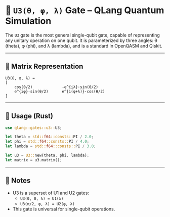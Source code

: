 # 🧠 `U3(θ, φ, λ)` Gate – QLang Quantum Simulation

The `U3` gate is the most general single-qubit gate, capable of representing any unitary operation on one qubit. It is parameterized by three angles: θ (theta), φ (phi), and λ (lambda), and is a standard in OpenQASM and Qiskit.

---

## 📐 Matrix Representation

```
U3(θ, φ, λ) =
[
    cos(θ/2)             -e^{iλ}·sin(θ/2)
    e^{iφ}·sin(θ/2)      e^{i(φ+λ)}·cos(θ/2)
]
```

---

## 🧰 Usage (Rust)

```rust
use qlang::gates::u3::U3;

let theta = std::f64::consts::PI / 2.0;
let phi = std::f64::consts::PI / 4.0;
let lambda = std::f64::consts::PI / 3.0;

let u3 = U3::new(theta, phi, lambda);
let matrix = u3.matrix();
```

---

## 📎 Notes

- U3 is a superset of U1 and U2 gates:
  - `U3(0, 0, λ) = U1(λ)`
  - `U3(π/2, φ, λ) = U2(φ, λ)`
- This gate is universal for single-qubit operations.